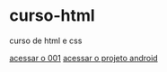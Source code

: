 # curso-html
 curso de html e css

<a href="https://gabrieldossantos01.github.io/curso-html/exemplos-html/001">acessar o 001</a>
<a href="https://gabrieldossantos01.github.io/projeto-android/">acessar o projeto android</a>
